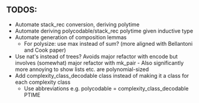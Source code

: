 ## TODOS:
  - Automate stack_rec conversion, deriving polytime
  - Automate deriving polycodable/stack_rec polytime given inductive type
  - Automate generation of composition lemmas
    - For polysize: use max instead of sum? (more aligned with Bellantoni and Cook paper)
  - Use nat's instead of trees? Avoids major refactor with encode but involves (somewhat) major refactor with mk_pair
        - Also significantly more annoying to show lists etc. are polynomial-sized
  - Add complexity_class_decodable class instead of making it a class for each complexity class
    - Use abbreviations e.g. polycodable = complexity_class_decodable PTIME
